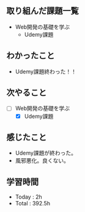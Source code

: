 ## 取り組んだ課題一覧
- Web開発の基礎を学ぶ
    - Udemy課題

## わかったこと
- Udemy課題終わった！！    
    
## 次やること

- [ ] Web開発の基礎を学ぶ
    - [x] Udemy課題

## 感じたこと
- Udemy課題が終わった。
- 風邪悪化。良くない。
 
## 学習時間
- Today : 2h
- Total : 392.5h